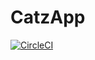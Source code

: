 # CatzApp
[![CircleCI](https://dl.circleci.com/status-badge/img/gh/fadhliadam/CatzApp/tree/circleci-project-setup.svg?style=svg)](https://dl.circleci.com/status-badge/redirect/gh/fadhliadam/CatzApp/tree/circleci-project-setup)
